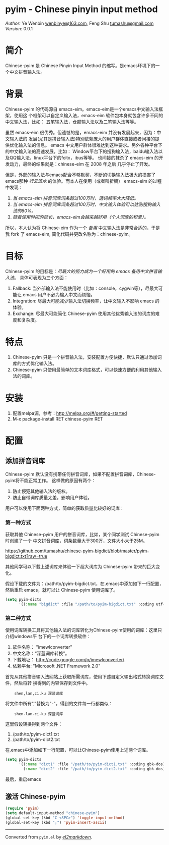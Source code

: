 # pyim - Chinese pinyin input method

*Author:* Ye Wenbin <wenbinye@163.com>, Feng Shu <tumashu@gmail.com><br>
*Version:* 0.0.1<br>

# 简介 #
Chinese-pyim 是 Chinese Pinyin Input Method 的缩写。是emacs环境下的一个中文拼音输入法。

# 背景 #
Chinese-pyim 的代码源自 emacs-eim。emacs-eim是一个emacs中文输入法框架，使用这
个框架可以自定义输入法，emacs-eim 软件包本身就包含许多不同的中文输入法，比如：
五笔输入法，仓颉输入法以及二笔输入法等等。

虽然 emacs-eim 很优秀。但遗憾的是，emacs-eim 并没有发展起来，因为：中文输入法的
发展(尤其是拼音输入法)特别依赖庞大的用户群体直接或者间接的提供优化输入法的信息。
emacs 中文用户群体很难达到这种要求。另外各种平台下的中文输入法的高速发展，比如：
Window平台下的搜狗输入法，baidu输入法以及QQ输入法，linux平台下的fcitx，ibus等等。
也间接的抹杀了 emacs-eim 的开发动力，最终的结果就是：chinese-eim 在 2008 年之后
几乎停止了开发。

但是，外部的输入法与emacs配合不够默契，不断的切换输入法极大的损害了emacs那种
*行云流水* 的体验。而本人在使用（或者叫折腾） emacs-eim 的过程中发现：

1. *当 emacs-eim 拼音词库词条超过100万时，选词频率大大降低。*
2. *当 emacs-eim 拼音词库词条超过100万时，中文输入体验可以达到搜狗输入法的80%。*
3. *随着使用时间的延长，emacs-eim会越来越好用（个人词库的积累）。*

所以，本人认为将 Chinese-eim 作为一个 *备用* 中文输入法是非常合适的，于是我 fork 了
emacs-eim, 简化代码并更改名称为：chinese-pyim。

# 目标 #
Chinese-pyim 的目标是：*尽最大的努力成为一个好用的 emacs 备用中文拼音输入法*。
具体可表现为三个方面：

1. Fallback:     当外部输入法不能使用时（比如：console，cygwin等），尽最大可能让 emacs 用户不必为输入中文而烦恼。
2. Integration:  尽最大可能减少输入法切换频率，让中文输入不影响 emacs 的体验。
3. Exchange:     尽最大可能简化 Chinese-pyim 使用其他优秀输入法的词库的难度和复杂度。

# 特点 #
1. Chinese-pyim 只是一个拼音输入法，安装配置方便快捷，默认只通过添加词库的方式优化输入法。
2. Chinese-pyim 只使用最简单的文本词库格式，可以快速方便的利用其他输入法的词库。

# 安装 #
1. 配置melpa源，参考：http://melpa.org/#/getting-started
2. M-x package-install RET chinese-pyim RET

# 配置 #

## 添加拼音词库 ##
Chinese-pyim 默认没有携带任何拼音词库，如果不配置拼音词库，Chinese-pyim将不能正常工作。
这样做的原因有两个：

1. 防止侵犯其他输入法的版权。
2. 防止自带词库质量太差，影响用户体验。

用户可以使用下面两种方式，简单的获取质量比较好的词库：

### 第一种方式 ###

获取其他 Chinese-pyim 用户的拼音词库，比如，某个同学测试 Chinese-pyim 时创建了一个
中文拼音词库，词条数量大于300万，文件大小大于25M。

https://github.com/tumashu/chinese-pyim-bigdict/blob/master/pyim-bigdict.txt?raw=true

其他同学可以下载上述词库来体验一下超大词库为 Chinese-pyim 带来的巨大变化。

假设下载的文件为：/path/to/pyim-bigdict.txt，在.emacs中添加如下一行配置，然后重启
emacs，就可以让 Chinese-pyim 使用词库了。

```lisp
(setq pyim-dicts
      '((:name "bigdict" :file "/path/to/pyim-bigdict.txt" :coding utf-8-unix)))
```

### 第二种方式 ###

使用词库转换工具将其他输入法的词库转化为Chinese-pyim使用的词库：这里只介绍windows平
台下的一个词库转换软件：

1. 软件名称： "imewlconverter"
2. 中文名称：“深蓝词库转换”。
3. 下载地址： http://code.google.com/p/imewlconverter/
4. 依赖平台:  "Microsoft .NET Framework 2.0"

首先从其他拼音输入法网站上获取所需词库，使用下述自定义输出格式转换词库文件，然后将转
换得到的内容保存到文件中。

        shen,lan,ci,ku 深蓝词库

将文件中所有","替换为"-"，得到的文件每一行都类似：

        shen-lan-ci-ku 深蓝词库

这里假设转换得到两个文件：

1. /path/to/pyim-dict1.txt
2. /path/to/pyim-dict2.txt

在.emacs中添加如下一行配置，可以让Chinese-pyim使用上述两个词库。

```lisp
(setq pyim-dicts
      '((:name "dict1" :file "/path/to/pyim-dict1.txt" :coding gbk-dos)
        (:name "dict2" :file "/path/to/pyim-dict2.txt" :coding gbk-dos)))
```

最后，重启emacs

## 激活 Chinese-pyim ##

```lisp
(require 'pyim)
(setq default-input-method "chinese-pyim")
(global-set-key (kbd "C-<SPC>") 'toggle-input-method)
(global-set-key (kbd ";") 'pyim-insert-ascii)

```


---
Converted from `pyim.el` by [*el2markdown*](https://github.com/Lindydancer/el2markdown).
